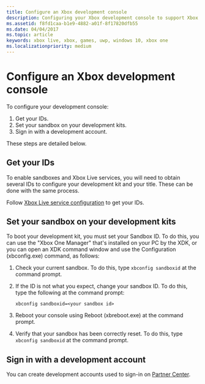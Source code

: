 ```yaml
---
title: Configure an Xbox development console
description: Configuring your Xbox development console to support Xbox Live development.
ms.assetid: f8fd1caa-b1e9-4882-a01f-8f17820dfb55
ms.date: 04/04/2017
ms.topic: article
keywords: xbox live, xbox, games, uwp, windows 10, xbox one
ms.localizationpriority: medium
---
```


# Configure an Xbox development console

To configure your development console:
1. Get your IDs.
2. Set your sandbox on your development kits.
3. Sign in with a development account.
 
These steps are detailed below.


## Get your IDs

To enable sandboxes and Xbox Live services, you will need to obtain several IDs to configure your development kit and your title.
These can be done with the same process.

Follow [Xbox Live service configuration](../xbox-live-service-configuration.md) to get your IDs.


## Set your sandbox on your development kits

To boot your development kit, you must set your Sandbox ID.
To do this, you can use the "Xbox One Manager" that's installed on your PC by the XDK, or you can open an XDK command window and use the Configuration (xbconfig.exe) command, as follows:

1. Check your current sandbox.
   To do this, type `xbconfig sandboxid` at the command prompt.

2. If the ID is not what you expect, change your sandbox ID.
   To do this, type the following at the command prompt:

   `xbconfig sandboxid=<your sandbox id>`

3. Reboot your console using Reboot (xbreboot.exe) at the command prompt.

4. Verify that your sandbox has been correctly reset.
   To do this, type `xbconfig sandboxid` at the command prompt.


## Sign in with a development account

You can create development accounts used to sign-in on [Partner Center](https://partner.microsoft.com/dashboard).
